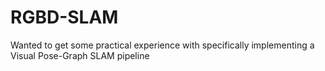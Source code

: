 # RGBD-SLAM
Wanted to get some practical experience with specifically implementing a Visual Pose-Graph SLAM pipeline
